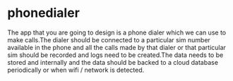 # phonedialer

The app that you are going to design is a phone dialer which we can use to make calls.The dialer should be connected to a particular sim number available in the phone and all the calls made by that dialer or that particular sim should be recorded and logs need to be created.The data needs to be stored and internally and the data should be backed to a cloud database periodically or when wifi / network is detected.
